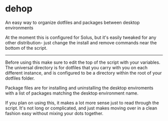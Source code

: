 # dehop
An easy way to organize dotfiles and packages between desktop environments

At the moment this is configured for Solus, but it's easily tweaked for any other distribution- just change the install and remove commands near the bottom of the script.

---

Before using this make sure to edit the top of the script with your variables. 
The universal directory is for dotfiles that you carry with you on each different instance, and is configured to be a directory within the root of your dotfiles folder.

Package files are for installing and uninstalling the desktop enviroments with a list of packages matching the desktop environment name.

If you plan on using this, it makes a lot more sense just to read through the script. It's not long or complicated, and just makes moving over in a clean fashion easy without mixing your dots together.
